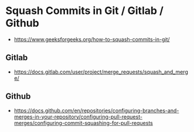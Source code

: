# Squash Commits in Git / Gitlab / Github

- https://www.geeksforgeeks.org/how-to-squash-commits-in-git/

## Gitlab

- https://docs.gitlab.com/user/project/merge_requests/squash_and_merge/

## Github

- https://docs.github.com/en/repositories/configuring-branches-and-merges-in-your-repository/configuring-pull-request-merges/configuring-commit-squashing-for-pull-requests

